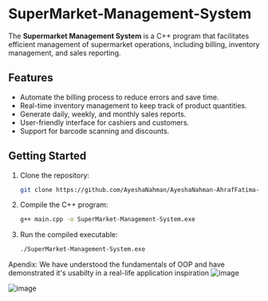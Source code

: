 # SuperMarket-Management-System


The **Supermarket Management System** is a C++ program that facilitates efficient management of supermarket operations, including billing, inventory management, and sales reporting.

## Features

- Automate the billing process to reduce errors and save time.
- Real-time inventory management to keep track of product quantities.
- Generate daily, weekly, and monthly sales reports.
- User-friendly interface for cashiers and customers.
- Support for barcode scanning and discounts.

## Getting Started

1. Clone the repository:

    ```bash
    git clone https://github.com/AyeshaNahman/AyeshaNahman-AhrafFatima--SuperMarket-Management-System
    ```

2. Compile the C++ program:

    ```bash
    g++ main.cpp -o SuperMarket-Management-System.exe
    ```

3. Run the compiled executable:

    ```bash
    ./SuperMarket-Management-System.exe
    ```

Apendix:
We have understood the fundamentals of OOP and have demonstrated it's usabilty in a real-life application
inspiration
![image](https://github.com/AyeshaNahman/AyeshaNahman-AhrafFatima--SuperMarket-Management-System/assets/154921970/fdc3c062-a570-47e4-b490-c36bb509c60d)



![image](https://github.com/AyeshaNahman/AyeshaNahman-AhrafFatima--SuperMarket-Management-System/assets/154921970/f838b8d9-32f2-4dd5-99cb-b03498d161c3)


